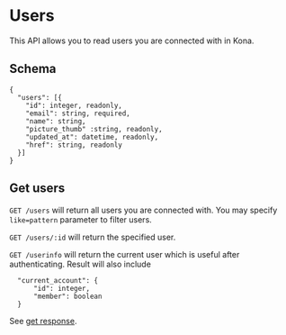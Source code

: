 Users
========

This API allows you to read users you are connected with in Kona.

Schema  <a name='schema'></a>
------------
```
{
  "users": [{
    "id": integer, readonly,
    "email": string, required,
    "name": string,
    "picture_thumb" :string, readonly,
    "updated_at": datetime, readonly,
    "href": string, readonly
  }]
}
```


Get users
------------
`GET /users` will return all users you are connected with.  You may specify `like=pattern` parameter to filter users.

`GET /users/:id` will return the specified user.

`GET /userinfo` will return the current user which is useful after authenticating.<a name='userinfo'></a> Result will also include
```
  "current_account": {
      "id": integer,
      "member": boolean
  }
```

See [get response](responses.md#get).